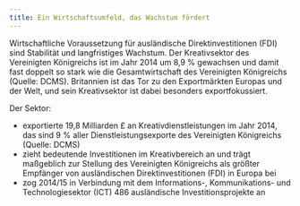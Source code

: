 ```yaml
---
title: Ein Wirtschaftsumfeld, das Wachstum fördert
--- 
```


Wirtschaftliche Voraussetzung für ausländische Direktinvestitionen (FDI) sind Stabilität und langfristiges Wachstum. Der Kreativsektor des Vereinigten Königreichs ist im Jahr 2014 um 8,9 % gewachsen und damit fast doppelt so stark wie die Gesamtwirtschaft des Vereinigten Königreichs (Quelle: DCMS). Britannien ist das Tor zu den Exportmärkten Europas und der Welt, und sein Kreativsektor ist dabei besonders exportfokussiert.

Der Sektor:

- exportierte 19,8 Milliarden £ an Kreativdienstleistungen im Jahr 2014, das sind 9 % aller Dienstleistungsexporte des Vereinigten Königreichs (Quelle: DCMS)
- zieht bedeutende Investitionen im Kreativbereich an und trägt maßgeblich zur Stellung des Vereinigten Königreichs als größter Empfänger von ausländischen Direktinvestitionen (FDI) in Europa bei
- zog 2014/15 in Verbindung mit dem Informations-, Kommunikations- und Technologiesektor (ICT) 486 ausländische Investitionsprojekte an